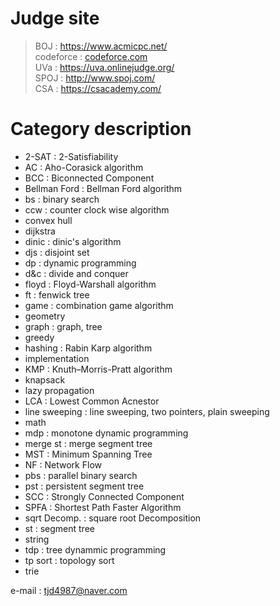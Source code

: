 # Judge site


>BOJ : https://www.acmicpc.net/  
>codeforce : [codeforce.com](codeforce.com)  
>UVa : https://uva.onlinejudge.org/   
>SPOJ : http://www.spoj.com/  
>CSA : https://csacademy.com/  

    
# Category description  
  
* 2-SAT : 2-Satisfiability  
* AC : Aho-Corasick algorithm  
* BCC : Biconnected Component
* Bellman Ford : Bellman Ford algorithm  
* bs : binary search  
* ccw : counter clock wise algorithm  
* convex hull  
* dijkstra  
* dinic : dinic's algorithm
* djs : disjoint set  
* dp : dynamic programming  
* d&c : divide and conquer  
* floyd : Floyd-Warshall algorithm  
* ft : fenwick tree  
* game : combination game algorithm  
* geometry  
* graph : graph, tree  
* greedy  
* hashing : Rabin Karp algorithm  
* implementation  
* KMP : Knuth–Morris-Pratt algorithm  
* knapsack  
* lazy propagation  
* LCA : Lowest Common Acnestor  
* line sweeping : line sweeping, two pointers, plain sweeping  
* math  
* mdp : monotone dynamic programming  
* merge st : merge segment tree  
* MST : Minimum Spanning Tree  
* NF : Network Flow  
* pbs : parallel binary search  
* pst : persistent segment tree  
* SCC : Strongly Connected Component  
* SPFA : Shortest Path Faster Algorithm  
* sqrt Decomp. : square root Decomposition  
* st : segment tree  
* string  
* tdp : tree dynammic programming  
* tp sort : topology sort  
* trie  

  
    
      
        
        
e-mail : tjd4987@naver.com
